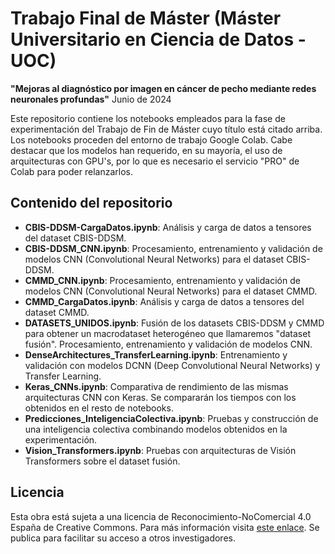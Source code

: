 # Trabajo Final de Máster (Máster Universitario en Ciencia de Datos - UOC)

**"Mejoras al diagnóstico por imagen en cáncer de pecho mediante redes neuronales profundas"**
Junio de 2024

Este repositorio contiene los notebooks empleados para la fase de experimentación del Trabajo de Fin de Máster cuyo título está citado arriba. Los notebooks proceden del entorno de trabajo Google Colab. Cabe destacar que los modelos han requerido, en su mayoría, el uso de arquitecturas con GPU's, por lo que es necesario el servicio "PRO" de Colab para poder relanzarlos.

## Contenido del repositorio

- **CBIS-DDSM-CargaDatos.ipynb**: Análisis y carga de datos a tensores del dataset CBIS-DDSM.
- **CBIS-DDSM_CNN.ipynb**: Procesamiento, entrenamiento y validación de modelos CNN (Convolutional Neural Networks) para el dataset CBIS-DDSM.
- **CMMD_CNN.ipynb**: Procesamiento, entrenamiento y validación de modelos CNN (Convolutional Neural Networks) para el dataset CMMD.
- **CMMD_CargaDatos.ipynb**: Análisis y carga de datos a tensores del dataset CMMD.
- **DATASETS_UNIDOS.ipynb**: Fusión de los datasets CBIS-DDSM y CMMD para obtener un macrodataset heterogéneo que llamaremos "dataset fusión". Procesamiento, entrenamiento y validación de modelos CNN.
- **DenseArchitectures_TransferLearning.ipynb**: Entrenamiento y validación con modelos DCNN (Deep Convolutional Neural Networks) y Transfer Learning.
- **Keras_CNNs.ipynb**: Comparativa de rendimiento de las mismas arquitecturas CNN con Keras. Se compararán los tiempos con los obtenidos en el resto de notebooks.
- **Predicciones_InteligenciaColectiva.ipynb**: Pruebas y construcción de una inteligencia colectiva combinando modelos obtenidos en la experimentación.
- **Vision_Transformers.ipynb**: Pruebas con arquitecturas de Visión Transformers sobre el dataset fusión.

## Licencia

Esta obra está sujeta a una licencia de Reconocimiento-NoComercial 4.0 España de Creative Commons. Para más información visita [este enlace](https://creativecommons.org/licenses/by/4.0/).
Se publica para facilitar su acceso a otros investigadores.

